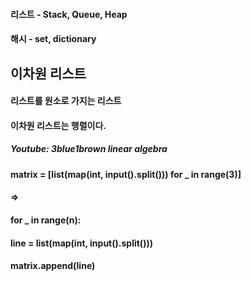 #### 리스트 - Stack, Queue, Heap
#### 해시 - set, dictionary

## 이차원 리스트 
#### 리스트를 원소로 가지는 리스트
#### 이차원 리스트는 행렬이다. 
##### Youtube: *3blue1brown linear algebra*
#### matrix = [list(map(int, input().split())) for _ in range(3)]
#### =>
#### for _ in range(n):
####    line = list(map(int, input().split()))
####    matrix.append(line)
